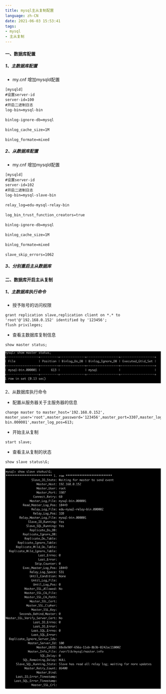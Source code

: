 ```yaml
---
title: mysql主从复制配置
language: zh-CN
date: 2021-06-03 15:53:41
tags:
- mysql
- 主从复制
---
```

#### 一、数据库配置
##### 1、主数据库配置
- my.cnf 增加mysqld配置
```
[mysqld]
#设置server-id
server-id=100
#开启二进制日志
log-bin=mysql-bin

binlog-ignore-db=mysql

binlog_cache_size=1M

binlog_formate=mixed
```
##### 2、从数据库配置
- my.cnf 增加mysqld配置
```
[mysqld]
#设置server-id
server-id=102
#开启二进制日志
log-bin=mysql-slave-bin

relay_log=edu-mysql-relay-bin

log_bin_trust_function_creators=true

binlog-ignore-db=mysql

binlog_cache_size=1M

binlog_formate=mixed

slave_skip_errors=1062
```
##### 3、分别重启主从数据库

#### 二、数据库开启主从复制
##### 1、主数据库执行命令
- 授予账号的访问权限
```
grant replication slave,replication client on *.* to 'root'@'192.168.0.152' identified by '123456';
flush privileges;
```
- 查看主数据库复制信息
```
show master status;
```

![Image text](./mysql主从复制配置/1.png)

2、从数据库执行命令
- 配置从服务器关于主服务器的信息
```
change master to master_host='192.168.0.152', master_user='root',master_password='123456',master_port=3307,master_log_file='mysql-bin.000001',master_log_pos=613;
```
- 开始主从复制
```
start slave;
```
- 查看主从复制的状态
```
show slave status\G;
```
![Image text](./mysql主从复制配置/2.png)